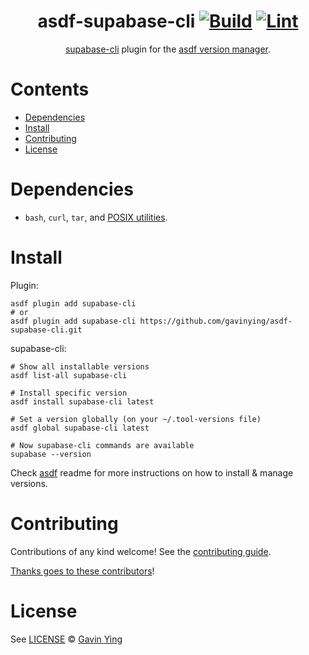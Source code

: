 <div align="center">

# asdf-supabase-cli [![Build](https://github.com/gavinying/asdf-supabase-cli/actions/workflows/build.yml/badge.svg)](https://github.com/gavinying/asdf-supabase-cli/actions/workflows/build.yml) [![Lint](https://github.com/gavinying/asdf-supabase-cli/actions/workflows/lint.yml/badge.svg)](https://github.com/gavinying/asdf-supabase-cli/actions/workflows/lint.yml)

[supabase-cli](https://supabase.com/docs/reference/cli) plugin for the [asdf version manager](https://asdf-vm.com).

</div>

# Contents

- [Dependencies](#dependencies)
- [Install](#install)
- [Contributing](#contributing)
- [License](#license)

# Dependencies

- `bash`, `curl`, `tar`, and [POSIX utilities](https://pubs.opengroup.org/onlinepubs/9699919799/idx/utilities.html).

# Install

Plugin:

```shell
asdf plugin add supabase-cli
# or
asdf plugin add supabase-cli https://github.com/gavinying/asdf-supabase-cli.git
```

supabase-cli:

```shell
# Show all installable versions
asdf list-all supabase-cli

# Install specific version
asdf install supabase-cli latest

# Set a version globally (on your ~/.tool-versions file)
asdf global supabase-cli latest

# Now supabase-cli commands are available
supabase --version
```

Check [asdf](https://github.com/asdf-vm/asdf) readme for more instructions on how to
install & manage versions.

# Contributing

Contributions of any kind welcome! See the [contributing guide](contributing.md).

[Thanks goes to these contributors](https://github.com/gavinying/asdf-supabase-cli/graphs/contributors)!

# License

See [LICENSE](LICENSE) © [Gavin Ying](https://github.com/gavinying/)
